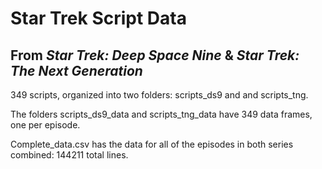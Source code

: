 # Star Trek Script Data
## From _Star Trek: Deep Space Nine_ & _Star Trek: The Next Generation_

349 scripts, organized into two folders: scripts_ds9 and and scripts_tng.

The folders scripts_ds9_data and scripts_tng_data have 349 data frames, one per episode.

Complete_data.csv has the data for all of the episodes in both series combined: 144211 total lines.
